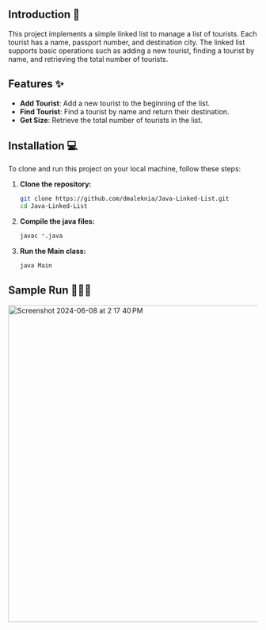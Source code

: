 ## Introduction 🎉

This project implements a simple linked list to manage a list of tourists. Each tourist has a name, passport number, and destination city. The linked list supports basic operations such as adding a new tourist, finding a tourist by name, and retrieving the total number of tourists.

## Features ✨

- **Add Tourist**: Add a new tourist to the beginning of the list.
- **Find Tourist**: Find a tourist by name and return their destination.
- **Get Size**: Retrieve the total number of tourists in the list.

## Installation 💻

To clone and run this project on your local machine, follow these steps:

1. **Clone the repository:**
   ```sh
   git clone https://github.com/dmaleknia/Java-Linked-List.git
   cd Java-Linked-List

2. **Compile the java files:**
   ```sh
   javac *.java

3. **Run the Main class:**
   ```sh
   java Main

## Sample Run 🧑🏻‍💻

<img width="639" alt="Screenshot 2024-06-08 at 2 17 40 PM" src="https://github.com/dmaleknia/Java-Linked-List/assets/37093354/3c053d12-ee7d-41ea-92cc-aef34acac271">
